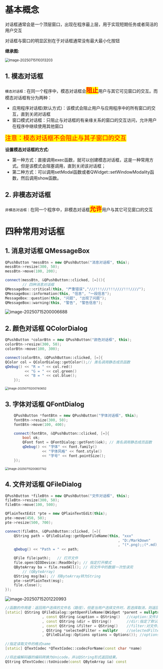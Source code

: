 # 基本概念

对话框通常会是一个顶层窗口，出现在程序最上层，用于实现短期任务或者简洁的用户交互

对话框与窗口的明显区别在于对话框通常没有最大最小化按钮 

 **继承图:**

<img src="D:\MarkDown\C++Qt\assets\image-20250715110313203.png" alt="image-20250715110313203" style="zoom: 80%;" />  



## 1. 模态对话框

`模态对话框：`在同一个程序中，模态对话框会<span style=color:red;background:yellow;font-size:20px>**阻止**</span>用户与其它可见窗口的交互。而模态对话框有分为两种：

- 应用程序对话框(默认方式)：该模式会阻止用户与应用程序中的所有窗口的交互，直到关闭对话框
- 窗口模式对话框：只阻止与对话框的有亲缘关系的窗口的交互访问，允许用户在程序中继续使用其他窗口

<span style=color:red;background:yellow;font-size:20px>注意：模态对话框不会阻止与其子窗口的交互</span>  

**设置模态对话框的方式:**

- 第一种方式：直接调用exec函数，就可以创建模态对话框，这是一种常用方式。但是该模式会阻塞调用，直到关闭该对话框；
- 第二种方式：可以调用setModal函数或者QWidget::setWindowModality函数，然后调用show函数。

## 2. 非模态对话框

`非模态对话框：`在同一个程序中，非模态对话框<span style=color:red;background:yellow;font-size:20px>**允许**</span>用户与其它可见窗口的交互 



# 四种常用对话框

## 1. 消息对话框 QMessageBox

```c++
QPushButton *messBtn = new QPushButton("消息对话框", this);
messBtn->resize(300, 50);
messBtn->move(100, 200);

connect(messBtn, &QPushButton::clicked, [=](){
        // 四种消息对话框
QMessageBox::critical(this, "严重错误","///!!!///!!!////!!!////");
QMessageBox::information(this, "信息", "一段信息");
MessageBox::question(this, "问题", "出现了问题");
QMessageBox::warning(this, "警告", "警告信息");
```



![image-20250715200006688](D:\MarkDown\C++Qt\assets\image-20250715200006688.png)



## 2. 颜色对话框 QColorDialog

```c++
QPushButton *colorBtn = new QPushButton("颜色对话框", this);
colorBtn->resize(300, 50);
colorBtn->move(100, 300);

connect(colorBtn, &QPushButton::clicked, [=]{
QColor col = QColorDialog::getColor();// 类名调用静态成员函数
qDebug() << "R = " << col.red()
         << "G = " << col.green()
         << "B = " << col.blue();
    });
```

<img src="D:\MarkDown\C++Qt\assets\image-20250715200740652.png" alt="image-20250715200740652" style="zoom:67%;" />





## 3. 字体对话框 QFontDialog

```c++
    QPushButton *fontBtn = new QPushButton("字体对话框", this);
    fontBtn->resize(300, 50);
    fontBtn->move(100, 400);

    connect(fontBtn, &QPushButton::clicked, [=]{
        bool ok;
        QFont font = QFontDialog::getFont(&ok); // 类名调用静态成员函数
        qDebug() << "字体" << font.family()
                 << "字体风格" << font.style()
                 << "字号" << font.pointSize();
    });
```



<img src="D:\MarkDown\C++Qt\assets\image-20250715200837742.png" alt="image-20250715200837742" style="zoom:67%;" />



## 4. 文件对话框 QFileDialog

```c++
QPushButton *fileBtn = new QPushButton("文件对话框", this);
fileBtn->resize(300, 50);
fileBtn->move(100, 500);

QPlainTextEdit *pte = new QPlainTextEdit(this);
pte->move(450, 50);
pte->resize(500, 700);

connect(fileBtn, &QPushButton::clicked, [=]{
	QString path = QFileDialog::getOpenFileName(this, "xxx"						 // 标题
                                                	, "D:/MarkDown" 			  // 打开的文件夹
                                                	, "(*.png);;(*.md);;(*.txt)"); // 筛选显示的文件格式
    qDebug() << "Path = " << path;

    QFile file(path);   // 打开文件
    file.open(QIODevice::ReadOnly); // 指定打开模式
    QByteArray ba = file.readAll(); // 将文件中的数据一次性读完
        // (QByteArray)
    QString msg(ba); // 将ByteArray转为String
    pte->setPlainText(msg);
    file.close();
});
```

![image-20250715201220993](D:\MarkDown\C++Qt\assets\image-20250715201220993.png)

```c++
//函数的作用是：返回用户选择的文件名（路径），但是当用户选择文件时，若选择取消，则返回一个空串。
[static] QString QFileDialog::getOpenFileName(QWidget *parent = nullptr	//parent:标准文件对话框的父窗口;
                 , const QString &caption = QString()	//caption:文件对话框的标题名;
                 , const QString &dir = QString()		//dir:指定了默认的目录，若参数带有文件名，则文件将是默认选中的文件;
                 , const QString &filter = QString()	//filter:对文件类型进行过滤，只有匹配的文件类型才会显示，如果指定多种过滤方式，使用";;"隔开;
                 , QString *selectedFilter = nullptr	//selectedFilter:用户选择多的过滤器通过此参数返回;
                 , QFileDialog::Options options = Options()); //options:选择显示文件名的格式，默认是同时显示目录与文件名.
    
//指定读取文件的格式name
[static] QTextCodec *QTextCodec::codecForName(const char *name)

//将此编解码器的编码转换为Unicode，并以QString形式返回结果。
QString QTextCodec::toUnicode(const QByteArray &a) const
```



